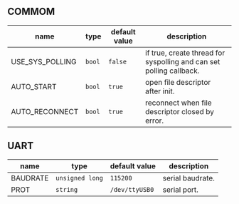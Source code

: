 ## COMMOM
| name | type | default value | description |
| ------ | ---------------| ----------------- | ----------------- |
|  USE_SYS_POLLING | `bool` | `false` | if true, create thread for syspolling and can set polling callback. |
| AUTO_START | `bool` | `true` | open file descriptor after init. |
| AUTO_RECONNECT | `bool` | `true` | reconnect when file descriptor closed by error. |

## UART

| name | type | default value | description |
| ------ | ---------------| ----------------- | ----------------- |
| BAUDRATE | `unsigned long` | `115200` | serial baudrate. |
| PROT | `string` | `/dev/ttyUSB0` | serial port. |